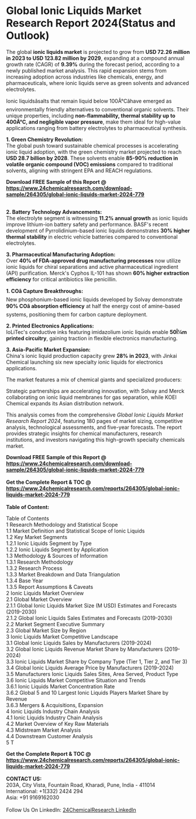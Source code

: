 <h1>Global Ionic Liquids Market Research Report 2024(Status and Outlook)</h1><p>The global <strong>ionic liquids market</strong> is projected to grow from <strong>USD 72.26 million in 2023 to USD 123.82 million by 2029</strong>, expanding at a compound annual growth rate (CAGR) of <strong>9.39%</strong> during the forecast period, according to a newly published market analysis. This rapid expansion stems from increasing adoption across industries like chemicals, energy, and pharmaceuticals, where ionic liquids serve as green solvents and advanced electrolytes.</p><p>Ionic liquidsâsalts that remain liquid below 100Â°Câhave emerged as environmentally friendly alternatives to conventional organic solvents. Their unique properties, including <strong>non-flammability, thermal stability up to 400Â°C, and negligible vapor pressure</strong>, make them ideal for high-value applications ranging from battery electrolytes to pharmaceutical synthesis.</p><p><strong>1. Green Chemistry Revolution:</strong><br>
The global push toward sustainable chemical processes is accelerating ionic liquid adoption, with the green chemistry market projected to reach <strong>USD 28.7 billion by 2028</strong>. These solvents enable <strong>85-90% reduction in volatile organic compound (VOC) emissions</strong> compared to traditional solvents, aligning with stringent EPA and REACH regulations.</p><div><b>Download FREE Sample of this Report @ 
            <a href="https://www.24chemicalresearch.com/download-sample/264305/global-ionic-liquids-market-2024-779">
            https://www.24chemicalresearch.com/download-sample/264305/global-ionic-liquids-market-2024-779</a></b></div><br><p><strong>2. Battery Technology Advancements:</strong><br>
The electrolyte segment is witnessing <strong>11.2% annual growth</strong> as ionic liquids improve lithium-ion battery safety and performance. BASF's recent development of Pyrrolidinium-based ionic liquids demonstrates <strong>30% higher thermal stability</strong> in electric vehicle batteries compared to conventional electrolytes.</p><p><strong>3. Pharmaceutical Manufacturing Adoption:</strong><br>
Over <strong>40% of FDA-approved drug manufacturing processes</strong> now utilize ionic liquids for chiral separations and active pharmaceutical ingredient (API) purification. Merck's Cyphos IL-101 has shown <strong>60% higher extraction efficiency</strong> for critical antibiotics like penicillin.</p><p><strong>1. COâ Capture Breakthroughs:</strong><br>
New phosphonium-based ionic liquids developed by Solvay demonstrate <strong>90% COâ absorption efficiency</strong> at half the energy cost of amine-based systems, positioning them for carbon capture deployment.</p><p><strong>2. Printed Electronics Applications:</strong><br>
IoLiTec's conductive inks featuring imidazolium ionic liquids enable <strong>50Î¼m printed circuitry</strong>, gaining traction in flexible electronics manufacturing.</p><p><strong>3. Asia-Pacific Market Expansion:</strong><br>
China's ionic liquid production capacity grew <strong>28% in 2023</strong>, with Jinkai Chemical launching six new specialty ionic liquids for electronics applications.</p><p>The market features a mix of chemical giants and specialized producers:</p><p>Strategic partnerships are accelerating innovation, with Solvay and Merck collaborating on ionic liquid membranes for gas separation, while KOEI Chemical expands its Asian distribution network.</p><p>This analysis comes from the comprehensive <em>Global Ionic Liquids Market Research Report 2024</em>, featuring 180 pages of market sizing, competitive analysis, technological assessments, and five-year forecasts. The report provides strategic insights for chemical manufacturers, research institutions, and investors navigating this high-growth specialty chemicals market.</p><div><b>Download FREE Sample of this Report @ 
            <a href="https://www.24chemicalresearch.com/download-sample/264305/global-ionic-liquids-market-2024-779">
            https://www.24chemicalresearch.com/download-sample/264305/global-ionic-liquids-market-2024-779</a></b></div><br><div><b>Get the Complete Report & TOC @ 
            <a href="https://www.24chemicalresearch.com/reports/264305/global-ionic-liquids-market-2024-779">
            https://www.24chemicalresearch.com/reports/264305/global-ionic-liquids-market-2024-779</a></b></div><br>
            <b>Table of Content:</b><p>Table of Contents<br />
1 Research Methodology and Statistical Scope<br />
1.1 Market Definition and Statistical Scope of Ionic Liquids<br />
1.2 Key Market Segments<br />
1.2.1 Ionic Liquids Segment by Type<br />
1.2.2 Ionic Liquids Segment by Application<br />
1.3 Methodology & Sources of Information<br />
1.3.1 Research Methodology<br />
1.3.2 Research Process<br />
1.3.3 Market Breakdown and Data Triangulation<br />
1.3.4 Base Year<br />
1.3.5 Report Assumptions & Caveats<br />
2 Ionic Liquids Market Overview<br />
2.1 Global Market Overview<br />
2.1.1 Global Ionic Liquids Market Size (M USD) Estimates and Forecasts (2019-2030)<br />
2.1.2 Global Ionic Liquids Sales Estimates and Forecasts (2019-2030)<br />
2.2 Market Segment Executive Summary<br />
2.3 Global Market Size by Region<br />
3 Ionic Liquids Market Competitive Landscape<br />
3.1 Global Ionic Liquids Sales by Manufacturers (2019-2024)<br />
3.2 Global Ionic Liquids Revenue Market Share by Manufacturers (2019-2024)<br />
3.3 Ionic Liquids Market Share by Company Type (Tier 1, Tier 2, and Tier 3)<br />
3.4 Global Ionic Liquids Average Price by Manufacturers (2019-2024)<br />
3.5 Manufacturers Ionic Liquids Sales Sites, Area Served, Product Type<br />
3.6 Ionic Liquids Market Competitive Situation and Trends<br />
3.6.1 Ionic Liquids Market Concentration Rate<br />
3.6.2 Global 5 and 10 Largest Ionic Liquids Players Market Share by Revenue<br />
3.6.3 Mergers & Acquisitions, Expansion<br />
4 Ionic Liquids Industry Chain Analysis<br />
4.1 Ionic Liquids Industry Chain Analysis<br />
4.2 Market Overview of Key Raw Materials<br />
4.3 Midstream Market Analysis<br />
4.4 Downstream Customer Analysis<br />
5 T</p><div><b>Get the Complete Report & TOC @ 
            <a href="https://www.24chemicalresearch.com/reports/264305/global-ionic-liquids-market-2024-779">
            https://www.24chemicalresearch.com/reports/264305/global-ionic-liquids-market-2024-779</a></b></div><br><b>CONTACT US:</b><br>
            203A, City Vista, Fountain Road, Kharadi, Pune, India - 411014<br>
            International: +1(332) 2424 294<br>
            Asia: +91 9169162030 <br><br>
            Follow Us On LinkedIn: <a href="https://www.linkedin.com/company/24chemicalresearch/">24ChemicalResearch LinkedIn</a>